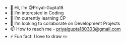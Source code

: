 - 👋 Hi, I’m @Priyal-Gupta18
- 👀 I’m interested in Coding 
- 🌱 I’m currently learning CP
- 💞️ I’m looking to collaborate on Development Projects
- 📫 How to reach me - priyalgupta180303@gmail.com
- ⚡ Fun fact: I love to draw ✏️

<!---
Priyal-Gupta18/Priyal-Gupta18 is a ✨ special ✨ repository because its `README.md` (this file) appears on your GitHub profile.
You can click the Preview link to take a look at your changes.
--->

